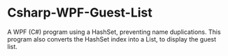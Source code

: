# Csharp-WPF-Guest-List
A WPF (C#) program using a HashSet, preventing name duplications. This program also converts the HashSet index into a List, to display the guest list. 
